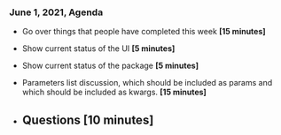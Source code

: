 ### June 1, 2021, Agenda

- Go over things that people have completed this week **[15 minutes]**

- Show current status of the UI **[5 minutes]**

- Show current status of the package **[5 minutes]**

- Parameters list discussion, which should be included as params and which should be included as kwargs. **[15 minutes]**

- Questions **[10 minutes]**
  - 
